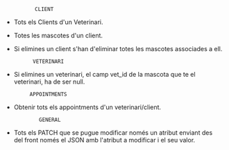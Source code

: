               CLIENT
- Tots els Clients d'un Veterinari.
- Totes les mascotes d'un client.
- Si elimines un client s'han d'eliminar totes les mascotes associades a ell.
  
            VETERINARI
- Si elimines un veterinari, el camp vet_id de la mascota que te el veterinari, ha de ser null.
  
           APPOINTMENTS
- Obtenir tots els appointments d'un veterinari/client.

              GENERAL
- Tots els PATCH que se pugue modificar només un atribut enviant des del front només el JSON amb l'atribut a modificar i el seu valor.
